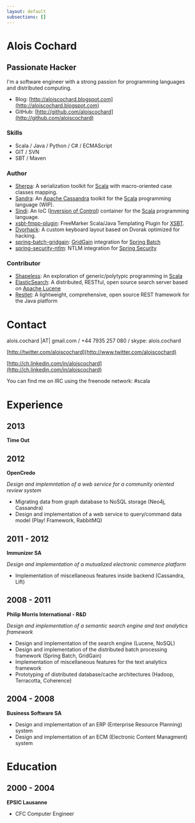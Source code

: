 ```yaml
---
layout: default
subsections: []
---
```


# Alois Cochard

## Passionate Hacker

I'm a software engineer with a strong passion for programming languages and distributed computing.


* Blog: [http://aloiscochard.blogspot.com](http://aloiscochard.blogspot.com)
* GitHub: [http://github.com/aloiscochard](http://github.com/aloiscochard)

### Skills
* Scala / Java / Python / C# / ECMAScript
* GIT / SVN
* SBT / Maven

### Author
* [Sherpa](http://github.com/aloiscochard/sherpa/): A serialization toolkit for [Scala](http://www.scala-lang.org) with macro-oriented case classes mapping.
* [Sandra](http://github.com/aloiscochard/sandra/): An [Apache Cassandra](http://cassandra.apache.org) toolkit for the [Scala](http://www.scala-lang.org) programming language (WIP).
* [Sindi](http://aloiscochard.github.com/sindi/): An IoC ([Inversion of Control](http://martinfowler.com/articles/injection.html)) container for the [Scala](http://www.scala-lang.org) programming language.
* [xsbt-fmpp-plugin](https://github.com/aloiscochard/xsbt-fmpp-plugin): FreeMarker Scala/Java Templating Plugin for [XSBT](https://github.com/harrah/xsbt). 
* [Dvorhack](http://github.com/aloiscochard/dvorhack/): A custom keyboard layout based on Dvorak optimized for hacking.
* [spring-batch-gridgain](https://github.com/aloiscochard/spring-batch-integration-gridgain): [GridGain](http://www.gridgain.com/) integration for [Spring Batch](http://static.springsource.org/spring-batch/)
* [spring-security-ntlm](https://github.com/aloiscochard/spring-security-ntlm): NTLM integration for [Spring Security](http://static.springsource.org/spring-security/site/)

### Contributor
* [Shapeless](https://github.com/milessabin/shapeless): An exploration of generic/polytypic programming in [Scala](http://www.scala-lang.org)
* [ElasticSearch](https://github.com/aloiscochard/elasticsearch-osem): A distributed, RESTful, open source search server based on [Apache Lucene](https://en.wikipedia.org/wiki/Apache_Lucene)
* [Restlet](http://www.restlet.org/): A lightweight, comprehensive, open source REST framework for the Java platform

# Contact

alois.cochard |AT| gmail.com / +44 7935 257 080 / skype: alois.cochard

[http://twitter.com/aloiscochard](http://www.twitter.com/aloiscochard)

[http://ch.linkedin.com/in/aloiscochard](http://ch.linkedin.com/in/aloiscochard)

You can find me on IRC using the freenode network: #scala

# Experience

## 2013
**Time Out**

## 2012
**OpenCredo**

_Design and implemntation of a web service for a community oriented review system_
* Migrating data from graph database to NoSQL storage (Neo4j, Cassandra)
* Design and implementation of a web service to query/command data model (Play! Framework, RabbitMQ)

## 2011 - 2012
**Immunizer SA**

_Design and implementation of a mutualized electronic commerce platform_

* Implementation of miscellaneous features inside backend (Cassandra, Lift)

## 2008 - 2011
**Philip Morris International - R&D**

_Design and implementation of a semantic search engine and text analytics framework_
* Design and implementation of the search engine (Lucene, NoSQL) 
* Design and implementation of the distributed batch processing framework (Spring Batch, GridGain)
* Implementation of miscellaneous features for the text analytics framework
* Prototyping of distributed database/cache architectures (Hadoop, Terracotta, Coherence)

## 2004 - 2008
**Business Software SA**
* Design and implementation of an ERP (Enterprise Resource Planning) system
* Design and implementation of an ECM (Electronic Content Managment) system

# Education

## 2000 - 2004
**EPSIC Lausanne**

* CFC Computer Engineer
